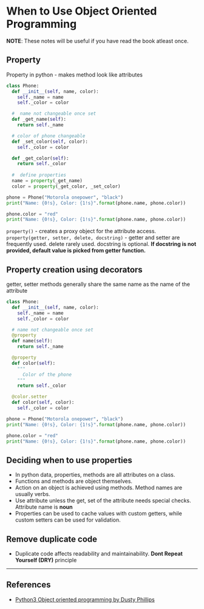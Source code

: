 # When to Use Object Oriented Programming

**NOTE**: These notes will be useful if you have read the book atleast once.

## Property

Property in python - makes method look like attributes

```Python
class Phone:
  def __init__(self, name, color):
    self._name = name
    self._color = color

  #  name not changeable once set
  def _get_name(self):
    return self._name

  # color of phone changeable
  def _set_color(self, color):
    self._color = color

  def _get_color(self):
    return self._color
  
  #  define properties
  name = property(_get_name)
  color = property(_get_color, _set_color)

phone = Phone("Motorola onepower", "black")
print("Name: {0!s}, Color: {1!s}".format(phone.name, phone.color))

phone.color = "red"
print("Name: {0!s}, Color: {1!s}".format(phone.name, phone.color))
```

`property()` - creates a proxy object for the attribute access.
`property(getter, setter, delete, docstring)` - getter and setter are frequently used. delete rarely used. docstring is optional. **If docstring is not provided, default value is picked from getter function.**

## Property creation using decorators

getter, setter methods generally share the same name as the name of the attribute

```Python
class Phone:
  def __init__(self, name, color):
    self._name = name
    self._color = color

  # name not changeable once set
  @property
  def name(self):
    return self._name

  @property
  def color(self):
    """
      Color of the phone
    """
    return self._color

  @color.setter
  def color(self, color):
    self._color = color

phone = Phone("Motorola onepower", "black")
print("Name: {0!s}, Color: {1!s}".format(phone.name, phone.color))

phone.color = "red"
print("Name: {0!s}, Color: {1!s}".format(phone.name, phone.color))
```

## Deciding when to use properties

* In python data, properties, methods are all attributes on a class.
* Functions and methods are object themselves.
* Action on an object is achieved using methods. Method names are usually verbs.
* Use attribute unless the get, set of the attribute needs special checks. Attribute name is **noun**
* Properties can be used to cache values with custom getters, while custom setters can be used for validation.

## Remove duplicate code

* Duplicate code affects readability and maintainability. **Dont Repeat Yourself (DRY)** principle

---

## References

* [Python3 Object oriented programming by Dusty Phillips](https://www.amazon.in/dp/B005O9OFWQ/ref=dp-kindle-redirect?_encoding=UTF8&btkr=1)
